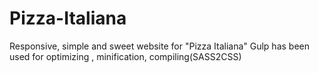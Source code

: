 # Pizza-Italiana
Responsive, simple and sweet website for "Pizza Italiana"
Gulp has been used for optimizing , minification, compiling(SASS2CSS)
